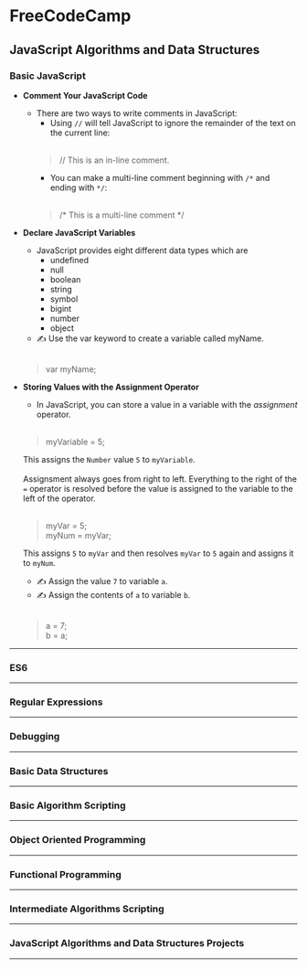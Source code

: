 # FreeCodeCamp
## JavaScript Algorithms and Data Structures

### Basic JavaScript
- **Comment Your JavaScript Code**
    - There are two ways to write comments in JavaScript: 
        - Using `//` will tell JavaScript to ignore the remainder of the text on the current line:<br><br>  
        > // This is an in-line comment.  
        - You can make a multi-line comment beginning with `/*` and ending with `*/`:<br><br>
        > /* This is a multi-line comment */
- **Declare JavaScript Variables**
    - JavaScript provides eight different data types which are
        - undefined
        - null
        - boolean
        - string
        - symbol
        - bigint
        - number
        - object
    - ✍ Use the var keyword to create a variable called myName.<br><br>
    > var myName;

- **Storing Values with the Assignment Operator**
    - In JavaScript, you can store a value in a variable with the *assignment* operator.<br><br>
    > myVariable = 5;
    
    This assigns the `Number` value `5` to `myVariable`.<br><br>
    Assignsment always goes from right to left. Everything to the right of the `=` operator is resolved before the value is assigned to the variable to the left of the operator.<br><br>
    > myVar = 5;<br>
    > myNum = myVar;
    
    This assigns `5` to `myVar` and then resolves `myVar` to `5` again and assigns it to `myNum`.

    - ✍ Assign the value `7` to variable `a`.
    - ✍ Assign the contents of `a` to variable `b`.<br><br>

    > a = 7;<br>b = a;
----
### ES6

----
### Regular Expressions

----
### Debugging

----
### Basic Data Structures

----
### Basic Algorithm Scripting

----
### Object Oriented Programming

----
### Functional Programming

----
### Intermediate Algorithms Scripting

----
### JavaScript Algorithms and Data Structures Projects

----
